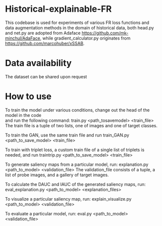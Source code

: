 # Historical-explainable-FR
This codebase is used for experiments of various FR loss functions and data augmentation methods in the domain of historical data, both head.py and net.py are adopted from Adaface https://github.com/mk-minchul/AdaFace, while gradient_calculator.py originates from https://github.com/marcohuber/xSSAB.

# Data availability
The dataset can be shared upon request

# How to use
To train the model under various conditions, change out the head  of the model in the code<br />
and run the following command: train.py  <path_tosavemodel> <train_file> 
The train file is a tuple of two lists, one of images and one of target classes.

To train the GAN, use the same train file and run train_GAN.py <path_to_save_model> <train_file>

To train with triplet loss, a custom train file of a single list of triplets is needed, and run traintrip.py <path_to_save_model> <train_file>

To generate saliency maps from a particular model, run: explanation.py <path_to_model> <validation_file> 
The validation_file consists of a tuple, a list of probe images, and a gallery of target images. 

To calculate the DAUC and IAUC of the generated saliency maps, run: eval_explanation.py  <path_to_model> <explanation_files>

To visualize a particular saliency map, run: explain_visualize.py <path_to_model> <validation_file> 

To evaluate a particular model, run: eval.py <path_to_model> <validation_file> 

